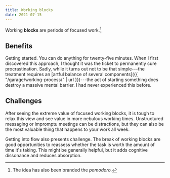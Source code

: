```yaml
---
title: Working blocks
date: 2021-07-15
---
```


Working **blocks** are periods of focused work.[^pomodoro]

[^pomodoro]: The idea has also been branded the _pomodoro._

## Benefits

Getting started. You can do anything for twenty-five minutes. When I first discovered this approach, I thought it was the ticket to permanently cure procrastination. Sadly, while it turns out not to be that simple---the treatment requires an [artful balance of several components]({{ "/garage/working-process/" | url }})---the act of starting something does destroy a massive mental barrier. I had never experienced this before.

## Challenges

After seeing the extreme value of focused working blocks, it is tough to relax this view and see value in more nebulous working times. Unstructured messaging or impromptu meetings can be distractions, but they can also be the most valuable thing that happens to your work all week.

Getting into flow also presents challenge. The break of working blocks are good opportunities to reassess whether the task is worth the amount of time it's taking. This might be generally helpful, but it adds cognitive dissonance and reduces absorption.
